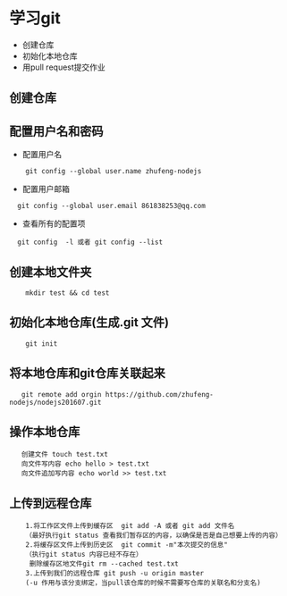 # 学习git
 - 创建仓库
 - 初始化本地仓库
 - 用pull request提交作业
 
## 创建仓库
## 配置用户名和密码
 - 配置用户名
```
    git config --global user.name zhufeng-nodejs 
```
  - 配置用户邮箱
```  
  git config --global user.email 861838253@qq.com
```
  - 查看所有的配置项
```  
  git config  -l 或者 git config --list
```
## 创建本地文件夹
```
    mkdir test && cd test 
```
## 初始化本地仓库(生成.git 文件)
```
    git init
```
## 将本地仓库和git仓库关联起来
```
   git remote add orgin https://github.com/zhufeng-nodejs/nodejs201607.git
```
## 操作本地仓库
```
   创建文件 touch test.txt
   向文件写内容 echo hello > test.txt
   向文件追加写内容 echo world >> test.txt 
```
## 上传到远程仓库
```
    1.将工作区文件上传到缓存区  git add -A 或者 git add 文件名
    （最好执行git status 查看我们暂存区的内容，以确保是否是自己想要上传的内容）
    2.将缓存区文件上传到历史区  git commit -m"本次提交的信息"
    （执行git status 内容已经不存在）
     删除缓存区地文件git rm --cached test.txt
    3.上传到我们的远程仓库 git push -u origin master 
    (-u 作用与该分支绑定，当pull该仓库的时候不需要写仓库的关联名和分支名)
```





